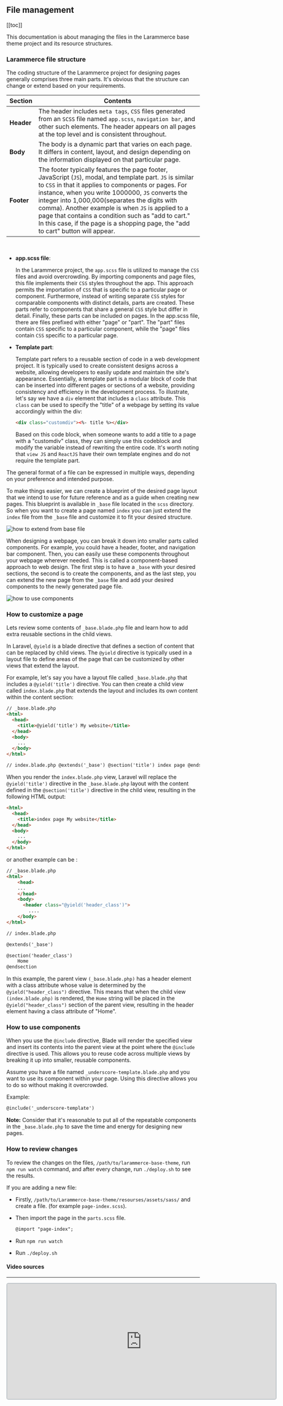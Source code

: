 ## File management

[[toc]]

This documentation is about managing the files in the Larammerce base theme project and its resource structures.

### Larammerce file structure

The coding structure of the Larammerce project for designing pages generally comprises three main parts. It's obvious that the structure can change or extend based on your requirements.

| Section    | Contents                                                                                                                                                                                                                                                                                                                                                                                                                                                                |
| ---------- | ----------------------------------------------------------------------------------------------------------------------------------------------------------------------------------------------------------------------------------------------------------------------------------------------------------------------------------------------------------------------------------------------------------------------------------------------------------------------- |
| **Header** | The header includes `meta tags`, `CSS` files generated from an `SCSS` file named `app.scss`, `navigation bar`, and other such elements. The header appears on all pages at the top level and is consistent throughout.                                                                                                                                                                                                                                                  |
| **Body**   | The body is a dynamic part that varies on each page. It differs in content, layout, and design depending on the information displayed on that particular page.                                                                                                                                                                                                                                                                                                          |
| **Footer** | The footer typically features the page footer, JavaScript (`JS`), modal, and template part. `JS` is similar to `CSS` in that it applies to components or pages. For instance, when you write 1000000, `JS` converts the integer into 1,000,000(separates the digits with comma). Another example is when `JS` is applied to a page that contains a condition such as "add to cart." In this case, if the page is a shopping page, the "add to cart" button will appear. |

<br/>

- **app.scss file**:

  In the Larammerce project, the `app.scss` file is utilized to manage the `CSS` files and avoid overcrowding. By importing components and page files, this file implements their `CSS` styles throughout the app. This approach permits the importation of `CSS` that is specific to a particular page or component. Furthermore, instead of writing separate `CSS` styles for comparable components with distinct details, parts are created. These parts refer to components that share a general `CSS` style but differ in detail. Finally, these parts can be included on pages. In the app.scss file, there are files prefixed with either "page" or "part". The "part" files contain `CSS` specific to a particular component, while the "page" files contain `CSS` specific to a particular page.

- **Template part**:

  Template part refers to a reusable section of code in a web development project. It is typically used to create consistent designs across a website, allowing developers to easily update and maintain the site's appearance. Essentially, a template part is a modular block of code that can be inserted into different pages or sections of a website, providing consistency and efficiency in the development process. To illustrate, let's say we have a `div` element that includes a `class` attribute. This `class` can be used to specify the "title" of a webpage by setting its value accordingly within the div:

  ```html
  <div class="customdiv"><%- title %></div>
  ```

  Based on this code block, when someone wants to add a title to a page with a "customdiv" class, they can simply use this codeblock and modify the variable instead of rewriting the entire code. It's worth noting that `view JS` and `ReactJS` have their own template engines and do not require the template part.

The general format of a file can be expressed in multiple ways, depending on your preference and intended purpose.

To make things easier, we can create a blueprint of the desired page layout that we intend to use for future reference and as a guide when creating new pages. This blueprint is available in `_base` file located in the `scss` directory. So when you want to create a page named `index` you can just extend the `index` file from the `_base` file and customize it to fit your desired structure.

![how to extend from base file](/file-management/base1.png)

When designing a webpage, you can break it down into smaller parts called components. For example, you could have a header, footer, and navigation bar component. Then, you can easily use these components throughout your webpage wherever needed. This is called a component-based approach to web design. The first step is to have a `_base` with your desired sections, the second is to create the components, and as the last step, you can extend the new page from the `_base` file and add your desired components to the newly generated page file.

![how to use components](/file-management/base2.png)

### How to customize a page

Lets review some contents of `_base.blade.php` file and learn how to add extra reusable sections in the child views.

In Laravel, `@yield` is a blade directive that defines a section of content that can be replaced by child views. The `@yield` directive is typically used in a layout file to define areas of the page that can be customized by other views that extend the layout.

For example, let's say you have a layout file called `_base.blade.php` that includes a `@yield('title')` directive. You can then create a child view called `index.blade.php` that extends the layout and includes its own content within the content section:

```html
// _base.blade.php
<html>
  <head>
    <title>@yield('title') My website</title>
  </head>
  <body>
    ...
  </body>
</html>

// index.blade.php @extends('_base') @section('title') index page @endsection
```

When you render the `index.blade.php` view, Laravel will replace the `@yield('title')` directive in the `_base.blade.php` layout with the content defined in the `@section('title')` directive in the child view, resulting in the following HTML output:

```html
<html>
  <head>
    <title>index page My website</title>
  </head>
  <body>
    ...
  </body>
</html>
```

or another example can be :

```html
// _base.blade.php
<html>
    <head>
    ...
    </head>
    <body>
      <header class="@yield('header_class')">
        ....
    </body>
</html>

// index.blade.php

@extends('_base')

@section('header_class')
    Home
@endsection

```

In this example, the parent view `(_base.blade.php)` has a header element with a class attribute whose value is determined by the `@yield("header_class")` directive.
This means that when the child view `(index.blade.php)` is rendered, the `Home` string will be placed in the `@yield("header_class")` section of the parent view, resulting in the header element having a class attribute of "Home".

### How to use components

When you use the `@include` directive, Blade will render the specified view and insert its contents into the parent view at the point where the `@include` directive is used. This allows you to reuse code across multiple views by breaking it up into smaller, reusable components.

Assume you have a file named `_underscore-template.blade.php` and you want to use its component within your page. Using this directive allows you to do so without making it overcrowded.

Example:

```html
@include('_underscore-template')
```

**Note:** Consider that it's reasonable to put all of the repeatable components in the `_base.blade.php` to save the time and energy for designing new pages.

### How to review changes

To review the changes on the files, `/path/to/larammerce-base-theme`, run `npm run watch` command, and after every change, run `./deploy.sh` to see the results.

If you are adding a new file:

- Firstly, `/path/to/Larammerce-base-theme/resourses/assets/sass/` and create a file. (for example `page-index.scss`).
- Then import the page in the `parts.scss` file.

  ```html
  @import "page-index";
  ```

- Run `npm run watch`
- Run `./deploy.sh`

#### Video sources

---

<iframe src="https://www.aparat.com/video/video/embed/videohash/56pfY/vt/frame"  height="300" width="700" style="  border: 2px solid #bdc3c7; border-radius: 5px; opacity: 1;" allowFullScreen="true"></iframe>
